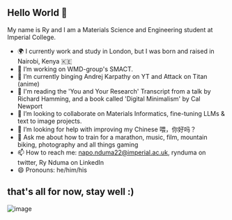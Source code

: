 ## Hello World 👋

My name is Ry and I am a Materials Science and Engineering student at Imperial College.
- 🌍 I currently work and study in London, but I was born and raised in Nairobi, Kenya 🇰🇪
- 🔭 I’m working on WMD-group's SMACT.
- 🌱 I’m currently binging Andrej Karpathy on YT and Attack on Titan (anime)
- 📜 I'm reading the 'You and Your Research' Transcript from a talk by Richard Hamming, and a book called 'Digital Minimalism' by Cal Newport
- 👯 I’m looking to collaborate on Materials Informatics, fine-tuning LLMs & text to image projects.
- 🤔 I’m looking for help with improving my Chinese 喂，你好吗？
- 💬 Ask me about how to train for a marathon, music, film, mountain biking, photography and all things gaming
- 📫 How to reach me: napo.nduma22@imperial.ac.uk, rynduma on twitter, Ry Nduma on LinkedIn
- 😄 Pronouns: he/him/his
## that's all for now, stay well :)
![image](https://imgs.xkcd.com/comics/impostor_syndrome.png)
